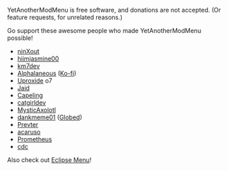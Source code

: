 YetAnotherModMenu is free software, and donations are not accepted. (Or feature requests, for unrelated reasons.)

Go support these awesome people who made YetAnotherModMenu possible!

- [ninXout](https://github.com/ninXout)
- [hiimjasmine00](https://github.com/hiimjasmine00)
- [km7dev](https://github.com/Kingminer7)
- [Alphalaneous](https://github.com/Alphalaneous) ([Ko-fi](https://ko-fi.com/Alphalaneous))
- [Uproxide](https://github.com/Uproxide) <co>o7</c>
- [Jaid](https://bsky.app/profile/itsjaid.bsky.social)
- [Capeling](https://github.com/Capeling)
- [catgirldev](https://github.com/AnhNguyenlost13)
- [MysticAxolotl](https://github.com/MysticAx0lotl)
- [dankmeme01](https://github.com/dankmeme01) ([Globed](https://globed.dev/))
- [Prevter](https://github.com/Prevter)
- [acaruso](https://github.com/acaruso-xx)
- [Prometheus](https://github.com/Prometheus-03)
- [cdc](https://github.com/cdc-sys)

Also check out [Eclipse Menu](https://eclipse.menu)!